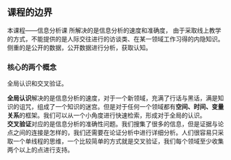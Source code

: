## 课程的边界
本课程——信息分析课
所解决的是信息分析的速度和准确度，
由于采取线上教学的方式，不能提供的是人际交往进行的访谈类、在某一领域工作习得的内隐知识。侧重的是公开的数据，公开数据进行分析，获取认知。


### 核心的两个概念

全局认识和交叉验证。  

**全局认识**解决的是信息分析的速度，对于一个新领域，充满了行话与黑话，满是知识的诅咒，组成了一个知识的迷宫。但是对于任何一个领域都有**空间、时间、变量关系**的框架。我们可以从一个小角度进行快速检索，形成对于全局的认识。  
**交叉验证**对应的是信息分析的准确性问题。我们搜集了很多的信息，但是证据与论点之间的连接是怎样的，我们还需要在论证分析中进行详细分析。人们很容易只采取一个单线程的思维，一个比较简单的方式就是交叉验证，我们每个领域至少收集两个以上的点进行支持。
